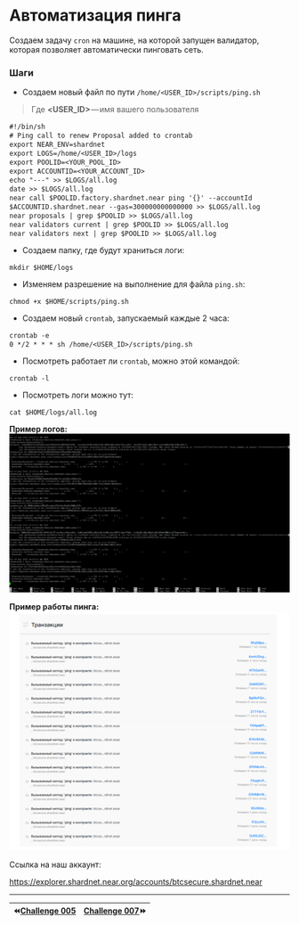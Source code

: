 Автоматизация пинга
===
Создаем задачу `cron` на машине, на которой запущен валидатор, которая позволяет автоматически пинговать сеть.

### Шаги
* Создаем новый файл по пути `/home/<USER_ID>/scripts/ping.sh`
> Где **&#60;USER_ID&#62;** — имя вашего пользователя

```
#!/bin/sh
# Ping call to renew Proposal added to crontab
export NEAR_ENV=shardnet
export LOGS=/home/<USER_ID>/logs
export POOLID=<YOUR_POOL_ID>
export ACCOUNTID=<YOUR_ACCOUNT_ID>
echo "---" >> $LOGS/all.log
date >> $LOGS/all.log
near call $POOLID.factory.shardnet.near ping '{}' --accountId $ACCOUNTID.shardnet.near --gas=300000000000000 >> $LOGS/all.log
near proposals | grep $POOLID >> $LOGS/all.log
near validators current | grep $POOLID >> $LOGS/all.log
near validators next | grep $POOLID >> $LOGS/all.log
```

* Создаем папку, где будут храниться логи:
```
mkdir $HOME/logs
```

* Изменяем разрешение на выполнение для файла `ping.sh`:
```
chmod +x $HOME/scripts/ping.sh
```

* Создаем новый `crontab`, запускаемый каждые 2 часа:
```
crontab -e
0 */2 * * * sh /home/<USER_ID>/scripts/ping.sh
```

* Посмотреть работает ли `crontab`, можно этой командой:
```
crontab -l
```

* Посмотреть логи можно тут:
```
cat $HOME/logs/all.log
```

**Пример логов:**
![](https://github.com/BTCSecure/stakewars-3/blob/main/images/challenge-006/1.png)

**Пример работы пинга:**
![](https://github.com/BTCSecure/stakewars-3/blob/main/images/challenge-006/2.png)

Ссылка на наш аккаунт:

<https://explorer.shardnet.near.org/accounts/btcsecure.shardnet.near>
***
⏪[Challenge 005](https://github.com/BTCSecure/stakewars-3/blob/main/challenge-005.md)     | [Challenge 007](https://github.com/BTCSecure/stakewars-3/blob/main/challenge-007.md)⏩
---|---:
